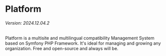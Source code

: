 # Platform
###### Version: 2024.12.04.2

Platform is a multisite and multilingual compatibility Management System based on Symfony PHP Framework. It's ideal for managing and growing any organization. Free and open-source and always will be.
